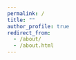 ```yaml
---
permalink: /
title: ""
author_profile: true
redirect_from: 
  - /about/
  - /about.html
---
```


<h1 data-translate="about.title"></h1>
<p data-translate="about.intro"></p>